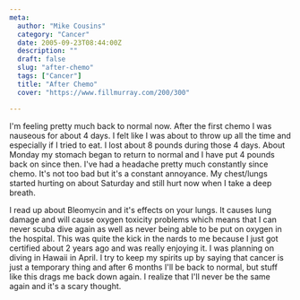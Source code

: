 ```yaml
---
meta:
  author: "Mike Cousins"
  category: "Cancer"
  date: 2005-09-23T08:44:00Z
  description: ""
  draft: false
  slug: "after-chemo"
  tags: ["Cancer"]
  title: "After Chemo"
  cover: "https://www.fillmurray.com/200/300"

---
```


I'm feeling pretty much back to normal now. After the first chemo I was nauseous
for about 4 days. I felt like I was about to throw up all the time and
especially if I tried to eat. I lost about 8 pounds during those 4 days. About
Monday my stomach began to return to normal and I have put 4 pounds back on
since then. I've had a headache pretty much constantly since chemo. It's not too
bad but it's a constant annoyance. My chest/lungs started hurting on about
Saturday and still hurt now when I take a deep breath.

I read up about Bleomycin and it's effects on your lungs. It causes lung damage
and will cause oxygen toxicity problems which means that I can never scuba dive
again as well as never being able to be put on oxygen in the hospital. This was
quite the kick in the nards to me because I just got certified about 2 years ago
and was really enjoying it. I was planning on diving in Hawaii in April. I try
to keep my spirits up by saying that cancer is just a temporary thing and after
6 months I'll be back to normal, but stuff like this drags me back down again. I
realize that I'll never be the same again and it's a scary thought.